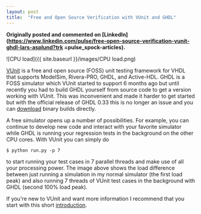 ```yaml
---
layout: post
title:  "Free and Open Source Verification with VUnit and GHDL"
---
```

__Originally posted and commented on
[LinkedIn](https://www.linkedin.com/pulse/free-open-source-verification-vunit-ghdl-lars-asplund?trk
=pulse_spock-articles).__

![CPU load]({{ site.baseurl }}/images/CPU load.png)

[VUnit](https://github.com/LarsAsplund/vunit) is a free and open source (FOSS) unit testing framework for VHDL
that supports ModelSim, Rivera-PRO, GHDL, and Active-HDL. GHDL is a FOSS simulator which VUnit started to support
6 months ago but until recently you had to build GHDL yourself from source code to get a version working with VUnit.
This was inconvenient and made it harder to get started but with the official release of GHDL 0.33 this is no longer
an issue and you can [download](http://sourceforge.net/projects/ghdl-updates/files/Builds/ghdl-0.33/) binary builds
directly.

A free simulator opens up a number of possibilities. For example, you can continue to develop new code and interact
with your favorite simulator while GHDL is running your regression tests in the background on the other CPU cores.
With VUnit you can simply do

```
$ python run.py -p 7
```

to start running your test cases in 7 parallel threads and make use of all your processing power. The image above
shows the load difference between just running a simulation in my normal simulator (the first load peak) and also
running 7 threads of VUnit test cases in the background with GHDL (second 100% load peak).

If you're new to VUnit and want more information I recommend that you start with this short
[introduction](https://www.linkedin.com/pulse/article/short-introduction-vunit-lars-asplund).
